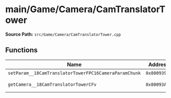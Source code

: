 # main/Game/Camera/CamTranslatorTower

**Source Path:** `src/Game/Camera/CamTranslatorTower.cpp`

## Functions

| Name | Address | Match % |
|------|---------|---------|
| `setParam__18CamTranslatorTowerFPC16CameraParamChunk` | `0x800939A4` | :x: (0.0%) |
| `getCamera__18CamTranslatorTowerCFv` | `0x80093A40` | :white_check_mark: (100.0%) |